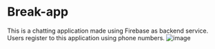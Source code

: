 # Break-app
This is a chatting application made using Firebase as backend service.
Users register to this application using phone numbers.
![image](https://user-images.githubusercontent.com/61517067/112848124-5b522800-90c5-11eb-830b-e95eb8b61b54.png)

